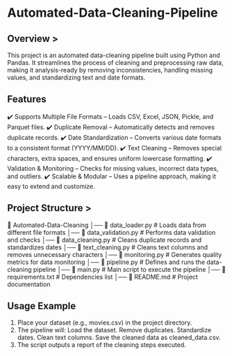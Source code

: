 # Automated-Data-Cleaning-Pipeline

## Overview >
This project is an automated data-cleaning pipeline built using Python and Pandas. It streamlines the process of cleaning and preprocessing raw data, making it analysis-ready by removing inconsistencies, handling missing values, and standardizing text and date formats.


## Features
✔️ Supports Multiple File Formats – Loads CSV, Excel, JSON, Pickle, and Parquet files.
✔️ Duplicate Removal – Automatically detects and removes duplicate records.
✔️ Date Standardization – Converts various date formats to a consistent format (YYYY/MM/DD).
✔️ Text Cleaning – Removes special characters, extra spaces, and ensures uniform lowercase formatting.
✔️ Validation & Monitoring – Checks for missing values, incorrect data types, and outliers.
✔️ Scalable & Modular – Uses a pipeline approach, making it easy to extend and customize.

## Project Structure >

📂 Automated-Data-Cleaning
│── 📄 data_loader.py         # Loads data from different file formats
│── 📄 data_validation.py     # Performs data validation and checks
│── 📄 data_cleaning.py       # Cleans duplicate records and standardizes dates
│── 📄 text_cleaning.py       # Cleans text columns and removes unnecessary characters
│── 📄 monitoring.py          # Generates quality metrics for data monitoring
│── 📄 pipeline.py            # Defines and runs the data-cleaning pipeline
│── 📄 main.py                # Main script to execute the pipeline
│── 📄 requirements.txt       # Dependencies list
│── 📄 README.md              # Project documentation

## Usage Example
1. Place your dataset (e.g., movies.csv) in the project directory.
2. The pipeline will:
  Load the dataset.
  Remove duplicates.
  Standardize dates.
  Clean text columns.
  Save the cleaned data as cleaned_data.csv.
3. The script outputs a report of the cleaning steps executed.

